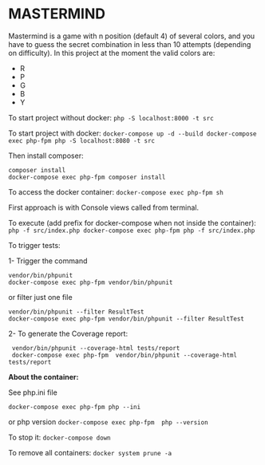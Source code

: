# MASTERMIND

Mastermind is a game with n position (default 4) of several colors, and you have to guess the secret combination
in less than 10 attempts (depending on difficulty).
In this project at the moment the valid colors are:
- R
- P
- G
- B
- Y

To start project without docker:
``
php -S localhost:8000 -t src 
``

To start project with docker:
``
docker-compose up -d --build
docker-compose exec php-fpm php -S localhost:8080 -t src
``

Then install composer:
````
composer install
docker-compose exec php-fpm composer install
````

To access the docker container:
``
docker-compose exec php-fpm sh
``

First approach is with Console views called from terminal.

To execute (add prefix for docker-compose when not inside the container):
``
php -f src/index.php
docker-compose exec php-fpm php -f src/index.php
``

To trigger tests:

1- Trigger the command
```
vendor/bin/phpunit
docker-compose exec php-fpm vendor/bin/phpunit
```
or filter just one file
```
vendor/bin/phpunit --filter ResultTest
docker-compose exec php-fpm vendor/bin/phpunit --filter ResultTest
```

2- To generate the Coverage report: 
```
 vendor/bin/phpunit --coverage-html tests/report
 docker-compose exec php-fpm  vendor/bin/phpunit --coverage-html tests/report
```

__About the container:__

See php.ini file
````
docker-compose exec php-fpm php --ini
````
or php version
``
docker-compose exec php-fpm  php --version  
``

To stop it: 
``
docker-compose down
``

To remove all containers:
``
docker system prune -a
``